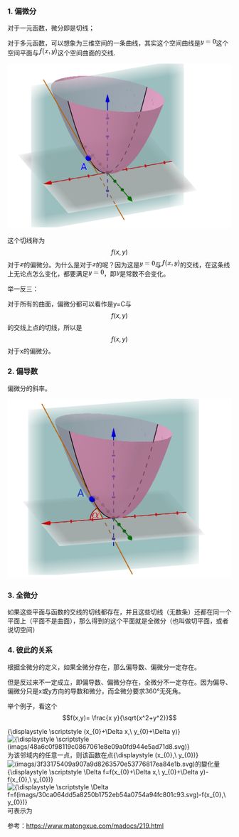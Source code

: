 ### 1. 偏微分

对于一元函数，微分即是切线；

对于多元函数，可以想象为三维空间的一条曲线，其实这个空间曲线是![y=0](data:image/svg+xml;utf8,%3Csvg%20xmlns%3Axlink%3D%22http%3A%2F%2Fwww.w3.org%2F1999%2Fxlink%22%20class%3D%22mjx-svg-math%22%20width%3D%225.416ex%22%20height%3D%222.509ex%22%20style%3D%22font-size%3A14px%3Bvertical-align%3A%20-0.671ex%3B%22%20viewBox%3D%220%20-791.3%202332.1%201080.4%22%20role%3D%22img%22%20focusable%3D%22false%22%20xmlns%3D%22http%3A%2F%2Fwww.w3.org%2F2000%2Fsvg%22%20aria-labelledby%3D%22MathJax-SVG-1-Title%22%3E%0A%3Ctitle%20id%3D%22MathJax-SVG-1-Title%22%3Ey%3D0%3C%2Ftitle%3E%0A%3Cdefs%20aria-hidden%3D%22true%22%3E%0A%3Cpath%20stroke-width%3D%221%22%20id%3D%22E1-MJMATHI-79%22%20d%3D%22M21%20287Q21%20301%2036%20335T84%20406T158%20442Q199%20442%20224%20419T250%20355Q248%20336%20247%20334Q247%20331%20231%20288T198%20191T182%20105Q182%2062%20196%2045T238%2027Q261%2027%20281%2038T312%2061T339%2094Q339%2095%20344%20114T358%20173T377%20247Q415%20397%20419%20404Q432%20431%20462%20431Q475%20431%20483%20424T494%20412T496%20403Q496%20390%20447%20193T391%20-23Q363%20-106%20294%20-155T156%20-205Q111%20-205%2077%20-183T43%20-117Q43%20-95%2050%20-80T69%20-58T89%20-48T106%20-45Q150%20-45%20150%20-87Q150%20-107%20138%20-122T115%20-142T102%20-147L99%20-148Q101%20-153%20118%20-160T152%20-167H160Q177%20-167%20186%20-165Q219%20-156%20247%20-127T290%20-65T313%20-9T321%2021L315%2017Q309%2013%20296%206T270%20-6Q250%20-11%20231%20-11Q185%20-11%20150%2011T104%2082Q103%2089%20103%20113Q103%20170%20138%20262T173%20379Q173%20380%20173%20381Q173%20390%20173%20393T169%20400T158%20404H154Q131%20404%20112%20385T82%20344T65%20302T57%20280Q55%20278%2041%20278H27Q21%20284%2021%20287Z%22%3E%3C%2Fpath%3E%0A%3Cpath%20stroke-width%3D%221%22%20id%3D%22E1-MJMAIN-3D%22%20d%3D%22M56%20347Q56%20360%2070%20367H707Q722%20359%20722%20347Q722%20336%20708%20328L390%20327H72Q56%20332%2056%20347ZM56%20153Q56%20168%2072%20173H708Q722%20163%20722%20153Q722%20140%20707%20133H70Q56%20140%2056%20153Z%22%3E%3C%2Fpath%3E%0A%3Cpath%20stroke-width%3D%221%22%20id%3D%22E1-MJMAIN-30%22%20d%3D%22M96%20585Q152%20666%20249%20666Q297%20666%20345%20640T423%20548Q460%20465%20460%20320Q460%20165%20417%2083Q397%2041%20362%2016T301%20-15T250%20-22Q224%20-22%20198%20-16T137%2016T82%2083Q39%20165%2039%20320Q39%20494%2096%20585ZM321%20597Q291%20629%20250%20629Q208%20629%20178%20597Q153%20571%20145%20525T137%20333Q137%20175%20145%20125T181%2046Q209%2016%20250%2016Q290%2016%20318%2046Q347%2076%20354%20130T362%20333Q362%20478%20354%20524T321%20597Z%22%3E%3C%2Fpath%3E%0A%3C%2Fdefs%3E%0A%3Cg%20stroke%3D%22currentColor%22%20fill%3D%22currentColor%22%20stroke-width%3D%220%22%20transform%3D%22matrix(1%200%200%20-1%200%200)%22%20aria-hidden%3D%22true%22%3E%0A%3Cg%20class%3D%22mjx-svg-mrow%22%3E%0A%3Cg%20class%3D%22mjx-svg-mi%22%3E%0A%20%3Cuse%20xlink%3Ahref%3D%22%23E1-MJMATHI-79%22%3E%3C%2Fuse%3E%0A%3C%2Fg%3E%0A%3Cg%20class%3D%22mjx-svg-mo%22%20transform%3D%22translate(775%2C0)%22%3E%0A%20%3Cuse%20xlink%3Ahref%3D%22%23E1-MJMAIN-3D%22%3E%3C%2Fuse%3E%0A%3C%2Fg%3E%0A%3Cg%20class%3D%22mjx-svg-mn%22%20transform%3D%22translate(1831%2C0)%22%3E%0A%20%3Cuse%20xlink%3Ahref%3D%22%23E1-MJMAIN-30%22%3E%3C%2Fuse%3E%0A%3C%2Fg%3E%0A%3C%2Fg%3E%0A%3C%2Fg%3E%0A%3C%2Fsvg%3E)这个空间平面与![f(x,y)](data:image/svg+xml;utf8,%3Csvg%20xmlns%3Axlink%3D%22http%3A%2F%2Fwww.w3.org%2F1999%2Fxlink%22%20class%3D%22mjx-svg-math%22%20width%3D%226.607ex%22%20height%3D%222.843ex%22%20style%3D%22font-size%3A14px%3Bvertical-align%3A%20-0.838ex%3B%22%20viewBox%3D%220%20-863.1%202844.7%201223.9%22%20role%3D%22img%22%20focusable%3D%22false%22%20xmlns%3D%22http%3A%2F%2Fwww.w3.org%2F2000%2Fsvg%22%20aria-labelledby%3D%22MathJax-SVG-1-Title%22%3E%0A%3Ctitle%20id%3D%22MathJax-SVG-1-Title%22%3Ef(x%2Cy)%3C%2Ftitle%3E%0A%3Cdefs%20aria-hidden%3D%22true%22%3E%0A%3Cpath%20stroke-width%3D%221%22%20id%3D%22E1-MJMATHI-66%22%20d%3D%22M118%20-162Q120%20-162%20124%20-164T135%20-167T147%20-168Q160%20-168%20171%20-155T187%20-126Q197%20-99%20221%2027T267%20267T289%20382V385H242Q195%20385%20192%20387Q188%20390%20188%20397L195%20425Q197%20430%20203%20430T250%20431Q298%20431%20298%20432Q298%20434%20307%20482T319%20540Q356%20705%20465%20705Q502%20703%20526%20683T550%20630Q550%20594%20529%20578T487%20561Q443%20561%20443%20603Q443%20622%20454%20636T478%20657L487%20662Q471%20668%20457%20668Q445%20668%20434%20658T419%20630Q412%20601%20403%20552T387%20469T380%20433Q380%20431%20435%20431Q480%20431%20487%20430T498%20424Q499%20420%20496%20407T491%20391Q489%20386%20482%20386T428%20385H372L349%20263Q301%2015%20282%20-47Q255%20-132%20212%20-173Q175%20-205%20139%20-205Q107%20-205%2081%20-186T55%20-132Q55%20-95%2076%20-78T118%20-61Q162%20-61%20162%20-103Q162%20-122%20151%20-136T127%20-157L118%20-162Z%22%3E%3C%2Fpath%3E%0A%3Cpath%20stroke-width%3D%221%22%20id%3D%22E1-MJMAIN-28%22%20d%3D%22M94%20250Q94%20319%20104%20381T127%20488T164%20576T202%20643T244%20695T277%20729T302%20750H315H319Q333%20750%20333%20741Q333%20738%20316%20720T275%20667T226%20581T184%20443T167%20250T184%2058T225%20-81T274%20-167T316%20-220T333%20-241Q333%20-250%20318%20-250H315H302L274%20-226Q180%20-141%20137%20-14T94%20250Z%22%3E%3C%2Fpath%3E%0A%3Cpath%20stroke-width%3D%221%22%20id%3D%22E1-MJMATHI-78%22%20d%3D%22M52%20289Q59%20331%20106%20386T222%20442Q257%20442%20286%20424T329%20379Q371%20442%20430%20442Q467%20442%20494%20420T522%20361Q522%20332%20508%20314T481%20292T458%20288Q439%20288%20427%20299T415%20328Q415%20374%20465%20391Q454%20404%20425%20404Q412%20404%20406%20402Q368%20386%20350%20336Q290%20115%20290%2078Q290%2050%20306%2038T341%2026Q378%2026%20414%2059T463%20140Q466%20150%20469%20151T485%20153H489Q504%20153%20504%20145Q504%20144%20502%20134Q486%2077%20440%2033T333%20-11Q263%20-11%20227%2052Q186%20-10%20133%20-10H127Q78%20-10%2057%2016T35%2071Q35%20103%2054%20123T99%20143Q142%20143%20142%20101Q142%2081%20130%2066T107%2046T94%2041L91%2040Q91%2039%2097%2036T113%2029T132%2026Q168%2026%20194%2071Q203%2087%20217%20139T245%20247T261%20313Q266%20340%20266%20352Q266%20380%20251%20392T217%20404Q177%20404%20142%20372T93%20290Q91%20281%2088%20280T72%20278H58Q52%20284%2052%20289Z%22%3E%3C%2Fpath%3E%0A%3Cpath%20stroke-width%3D%221%22%20id%3D%22E1-MJMAIN-2C%22%20d%3D%22M78%2035T78%2060T94%20103T137%20121Q165%20121%20187%2096T210%208Q210%20-27%20201%20-60T180%20-117T154%20-158T130%20-185T117%20-194Q113%20-194%20104%20-185T95%20-172Q95%20-168%20106%20-156T131%20-126T157%20-76T173%20-3V9L172%208Q170%207%20167%206T161%203T152%201T140%200Q113%200%2096%2017Z%22%3E%3C%2Fpath%3E%0A%3Cpath%20stroke-width%3D%221%22%20id%3D%22E1-MJMATHI-79%22%20d%3D%22M21%20287Q21%20301%2036%20335T84%20406T158%20442Q199%20442%20224%20419T250%20355Q248%20336%20247%20334Q247%20331%20231%20288T198%20191T182%20105Q182%2062%20196%2045T238%2027Q261%2027%20281%2038T312%2061T339%2094Q339%2095%20344%20114T358%20173T377%20247Q415%20397%20419%20404Q432%20431%20462%20431Q475%20431%20483%20424T494%20412T496%20403Q496%20390%20447%20193T391%20-23Q363%20-106%20294%20-155T156%20-205Q111%20-205%2077%20-183T43%20-117Q43%20-95%2050%20-80T69%20-58T89%20-48T106%20-45Q150%20-45%20150%20-87Q150%20-107%20138%20-122T115%20-142T102%20-147L99%20-148Q101%20-153%20118%20-160T152%20-167H160Q177%20-167%20186%20-165Q219%20-156%20247%20-127T290%20-65T313%20-9T321%2021L315%2017Q309%2013%20296%206T270%20-6Q250%20-11%20231%20-11Q185%20-11%20150%2011T104%2082Q103%2089%20103%20113Q103%20170%20138%20262T173%20379Q173%20380%20173%20381Q173%20390%20173%20393T169%20400T158%20404H154Q131%20404%20112%20385T82%20344T65%20302T57%20280Q55%20278%2041%20278H27Q21%20284%2021%20287Z%22%3E%3C%2Fpath%3E%0A%3Cpath%20stroke-width%3D%221%22%20id%3D%22E1-MJMAIN-29%22%20d%3D%22M60%20749L64%20750Q69%20750%2074%20750H86L114%20726Q208%20641%20251%20514T294%20250Q294%20182%20284%20119T261%2012T224%20-76T186%20-143T145%20-194T113%20-227T90%20-246Q87%20-249%2086%20-250H74Q66%20-250%2063%20-250T58%20-247T55%20-238Q56%20-237%2066%20-225Q221%20-64%20221%20250T66%20725Q56%20737%2055%20738Q55%20746%2060%20749Z%22%3E%3C%2Fpath%3E%0A%3C%2Fdefs%3E%0A%3Cg%20stroke%3D%22currentColor%22%20fill%3D%22currentColor%22%20stroke-width%3D%220%22%20transform%3D%22matrix(1%200%200%20-1%200%200)%22%20aria-hidden%3D%22true%22%3E%0A%3Cg%20class%3D%22mjx-svg-mrow%22%3E%0A%3Cg%20class%3D%22mjx-svg-mi%22%3E%0A%20%3Cuse%20xlink%3Ahref%3D%22%23E1-MJMATHI-66%22%3E%3C%2Fuse%3E%0A%3C%2Fg%3E%0A%3Cg%20class%3D%22mjx-svg-mo%22%20transform%3D%22translate(550%2C0)%22%3E%0A%20%3Cuse%20xlink%3Ahref%3D%22%23E1-MJMAIN-28%22%3E%3C%2Fuse%3E%0A%3C%2Fg%3E%0A%3Cg%20class%3D%22mjx-svg-mi%22%20transform%3D%22translate(940%2C0)%22%3E%0A%20%3Cuse%20xlink%3Ahref%3D%22%23E1-MJMATHI-78%22%3E%3C%2Fuse%3E%0A%3C%2Fg%3E%0A%3Cg%20class%3D%22mjx-svg-mo%22%20transform%3D%22translate(1512%2C0)%22%3E%0A%20%3Cuse%20xlink%3Ahref%3D%22%23E1-MJMAIN-2C%22%3E%3C%2Fuse%3E%0A%3C%2Fg%3E%0A%3Cg%20class%3D%22mjx-svg-mi%22%20transform%3D%22translate(1957%2C0)%22%3E%0A%20%3Cuse%20xlink%3Ahref%3D%22%23E1-MJMATHI-79%22%3E%3C%2Fuse%3E%0A%3C%2Fg%3E%0A%3Cg%20class%3D%22mjx-svg-mo%22%20transform%3D%22translate(2455%2C0)%22%3E%0A%20%3Cuse%20xlink%3Ahref%3D%22%23E1-MJMAIN-29%22%3E%3C%2Fuse%3E%0A%3C%2Fg%3E%0A%3C%2Fg%3E%0A%3C%2Fg%3E%0A%3C%2Fsvg%3E)这个空间曲面的交线.

![image-20200602092129425](../imags/image-20200602092129425.png)

这个切线称为$$f(x,y)$$对于![x](data:image/svg+xml;utf8,%3Csvg%20xmlns%3Axlink%3D%22http%3A%2F%2Fwww.w3.org%2F1999%2Fxlink%22%20class%3D%22mjx-svg-math%22%20width%3D%221.33ex%22%20height%3D%221.676ex%22%20style%3D%22font-size%3A14px%3Bvertical-align%3A%20-0.338ex%3B%22%20viewBox%3D%220%20-576.1%20572.5%20721.6%22%20role%3D%22img%22%20focusable%3D%22false%22%20xmlns%3D%22http%3A%2F%2Fwww.w3.org%2F2000%2Fsvg%22%20aria-labelledby%3D%22MathJax-SVG-1-Title%22%3E%0A%3Ctitle%20id%3D%22MathJax-SVG-1-Title%22%3Ex%3C%2Ftitle%3E%0A%3Cdefs%20aria-hidden%3D%22true%22%3E%0A%3Cpath%20stroke-width%3D%221%22%20id%3D%22E1-MJMATHI-78%22%20d%3D%22M52%20289Q59%20331%20106%20386T222%20442Q257%20442%20286%20424T329%20379Q371%20442%20430%20442Q467%20442%20494%20420T522%20361Q522%20332%20508%20314T481%20292T458%20288Q439%20288%20427%20299T415%20328Q415%20374%20465%20391Q454%20404%20425%20404Q412%20404%20406%20402Q368%20386%20350%20336Q290%20115%20290%2078Q290%2050%20306%2038T341%2026Q378%2026%20414%2059T463%20140Q466%20150%20469%20151T485%20153H489Q504%20153%20504%20145Q504%20144%20502%20134Q486%2077%20440%2033T333%20-11Q263%20-11%20227%2052Q186%20-10%20133%20-10H127Q78%20-10%2057%2016T35%2071Q35%20103%2054%20123T99%20143Q142%20143%20142%20101Q142%2081%20130%2066T107%2046T94%2041L91%2040Q91%2039%2097%2036T113%2029T132%2026Q168%2026%20194%2071Q203%2087%20217%20139T245%20247T261%20313Q266%20340%20266%20352Q266%20380%20251%20392T217%20404Q177%20404%20142%20372T93%20290Q91%20281%2088%20280T72%20278H58Q52%20284%2052%20289Z%22%3E%3C%2Fpath%3E%0A%3C%2Fdefs%3E%0A%3Cg%20stroke%3D%22currentColor%22%20fill%3D%22currentColor%22%20stroke-width%3D%220%22%20transform%3D%22matrix(1%200%200%20-1%200%200)%22%20aria-hidden%3D%22true%22%3E%0A%3Cg%20class%3D%22mjx-svg-mrow%22%3E%0A%3Cg%20class%3D%22mjx-svg-mi%22%3E%0A%20%3Cuse%20xlink%3Ahref%3D%22%23E1-MJMATHI-78%22%3E%3C%2Fuse%3E%0A%3C%2Fg%3E%0A%3C%2Fg%3E%0A%3C%2Fg%3E%0A%3C%2Fsvg%3E)的偏微分。为什么是对于![x](data:image/svg+xml;utf8,%3Csvg%20xmlns%3Axlink%3D%22http%3A%2F%2Fwww.w3.org%2F1999%2Fxlink%22%20class%3D%22mjx-svg-math%22%20width%3D%221.33ex%22%20height%3D%221.676ex%22%20style%3D%22font-size%3A14px%3Bvertical-align%3A%20-0.338ex%3B%22%20viewBox%3D%220%20-576.1%20572.5%20721.6%22%20role%3D%22img%22%20focusable%3D%22false%22%20xmlns%3D%22http%3A%2F%2Fwww.w3.org%2F2000%2Fsvg%22%20aria-labelledby%3D%22MathJax-SVG-1-Title%22%3E%0A%3Ctitle%20id%3D%22MathJax-SVG-1-Title%22%3Ex%3C%2Ftitle%3E%0A%3Cdefs%20aria-hidden%3D%22true%22%3E%0A%3Cpath%20stroke-width%3D%221%22%20id%3D%22E1-MJMATHI-78%22%20d%3D%22M52%20289Q59%20331%20106%20386T222%20442Q257%20442%20286%20424T329%20379Q371%20442%20430%20442Q467%20442%20494%20420T522%20361Q522%20332%20508%20314T481%20292T458%20288Q439%20288%20427%20299T415%20328Q415%20374%20465%20391Q454%20404%20425%20404Q412%20404%20406%20402Q368%20386%20350%20336Q290%20115%20290%2078Q290%2050%20306%2038T341%2026Q378%2026%20414%2059T463%20140Q466%20150%20469%20151T485%20153H489Q504%20153%20504%20145Q504%20144%20502%20134Q486%2077%20440%2033T333%20-11Q263%20-11%20227%2052Q186%20-10%20133%20-10H127Q78%20-10%2057%2016T35%2071Q35%20103%2054%20123T99%20143Q142%20143%20142%20101Q142%2081%20130%2066T107%2046T94%2041L91%2040Q91%2039%2097%2036T113%2029T132%2026Q168%2026%20194%2071Q203%2087%20217%20139T245%20247T261%20313Q266%20340%20266%20352Q266%20380%20251%20392T217%20404Q177%20404%20142%20372T93%20290Q91%20281%2088%20280T72%20278H58Q52%20284%2052%20289Z%22%3E%3C%2Fpath%3E%0A%3C%2Fdefs%3E%0A%3Cg%20stroke%3D%22currentColor%22%20fill%3D%22currentColor%22%20stroke-width%3D%220%22%20transform%3D%22matrix(1%200%200%20-1%200%200)%22%20aria-hidden%3D%22true%22%3E%0A%3Cg%20class%3D%22mjx-svg-mrow%22%3E%0A%3Cg%20class%3D%22mjx-svg-mi%22%3E%0A%20%3Cuse%20xlink%3Ahref%3D%22%23E1-MJMATHI-78%22%3E%3C%2Fuse%3E%0A%3C%2Fg%3E%0A%3C%2Fg%3E%0A%3C%2Fg%3E%0A%3C%2Fsvg%3E)的呢？因为这是![y=0](data:image/svg+xml;utf8,%3Csvg%20xmlns%3Axlink%3D%22http%3A%2F%2Fwww.w3.org%2F1999%2Fxlink%22%20class%3D%22mjx-svg-math%22%20width%3D%225.416ex%22%20height%3D%222.509ex%22%20style%3D%22font-size%3A14px%3Bvertical-align%3A%20-0.671ex%3B%22%20viewBox%3D%220%20-791.3%202332.1%201080.4%22%20role%3D%22img%22%20focusable%3D%22false%22%20xmlns%3D%22http%3A%2F%2Fwww.w3.org%2F2000%2Fsvg%22%20aria-labelledby%3D%22MathJax-SVG-1-Title%22%3E%0A%3Ctitle%20id%3D%22MathJax-SVG-1-Title%22%3Ey%3D0%3C%2Ftitle%3E%0A%3Cdefs%20aria-hidden%3D%22true%22%3E%0A%3Cpath%20stroke-width%3D%221%22%20id%3D%22E1-MJMATHI-79%22%20d%3D%22M21%20287Q21%20301%2036%20335T84%20406T158%20442Q199%20442%20224%20419T250%20355Q248%20336%20247%20334Q247%20331%20231%20288T198%20191T182%20105Q182%2062%20196%2045T238%2027Q261%2027%20281%2038T312%2061T339%2094Q339%2095%20344%20114T358%20173T377%20247Q415%20397%20419%20404Q432%20431%20462%20431Q475%20431%20483%20424T494%20412T496%20403Q496%20390%20447%20193T391%20-23Q363%20-106%20294%20-155T156%20-205Q111%20-205%2077%20-183T43%20-117Q43%20-95%2050%20-80T69%20-58T89%20-48T106%20-45Q150%20-45%20150%20-87Q150%20-107%20138%20-122T115%20-142T102%20-147L99%20-148Q101%20-153%20118%20-160T152%20-167H160Q177%20-167%20186%20-165Q219%20-156%20247%20-127T290%20-65T313%20-9T321%2021L315%2017Q309%2013%20296%206T270%20-6Q250%20-11%20231%20-11Q185%20-11%20150%2011T104%2082Q103%2089%20103%20113Q103%20170%20138%20262T173%20379Q173%20380%20173%20381Q173%20390%20173%20393T169%20400T158%20404H154Q131%20404%20112%20385T82%20344T65%20302T57%20280Q55%20278%2041%20278H27Q21%20284%2021%20287Z%22%3E%3C%2Fpath%3E%0A%3Cpath%20stroke-width%3D%221%22%20id%3D%22E1-MJMAIN-3D%22%20d%3D%22M56%20347Q56%20360%2070%20367H707Q722%20359%20722%20347Q722%20336%20708%20328L390%20327H72Q56%20332%2056%20347ZM56%20153Q56%20168%2072%20173H708Q722%20163%20722%20153Q722%20140%20707%20133H70Q56%20140%2056%20153Z%22%3E%3C%2Fpath%3E%0A%3Cpath%20stroke-width%3D%221%22%20id%3D%22E1-MJMAIN-30%22%20d%3D%22M96%20585Q152%20666%20249%20666Q297%20666%20345%20640T423%20548Q460%20465%20460%20320Q460%20165%20417%2083Q397%2041%20362%2016T301%20-15T250%20-22Q224%20-22%20198%20-16T137%2016T82%2083Q39%20165%2039%20320Q39%20494%2096%20585ZM321%20597Q291%20629%20250%20629Q208%20629%20178%20597Q153%20571%20145%20525T137%20333Q137%20175%20145%20125T181%2046Q209%2016%20250%2016Q290%2016%20318%2046Q347%2076%20354%20130T362%20333Q362%20478%20354%20524T321%20597Z%22%3E%3C%2Fpath%3E%0A%3C%2Fdefs%3E%0A%3Cg%20stroke%3D%22currentColor%22%20fill%3D%22currentColor%22%20stroke-width%3D%220%22%20transform%3D%22matrix(1%200%200%20-1%200%200)%22%20aria-hidden%3D%22true%22%3E%0A%3Cg%20class%3D%22mjx-svg-mrow%22%3E%0A%3Cg%20class%3D%22mjx-svg-mi%22%3E%0A%20%3Cuse%20xlink%3Ahref%3D%22%23E1-MJMATHI-79%22%3E%3C%2Fuse%3E%0A%3C%2Fg%3E%0A%3Cg%20class%3D%22mjx-svg-mo%22%20transform%3D%22translate(775%2C0)%22%3E%0A%20%3Cuse%20xlink%3Ahref%3D%22%23E1-MJMAIN-3D%22%3E%3C%2Fuse%3E%0A%3C%2Fg%3E%0A%3Cg%20class%3D%22mjx-svg-mn%22%20transform%3D%22translate(1831%2C0)%22%3E%0A%20%3Cuse%20xlink%3Ahref%3D%22%23E1-MJMAIN-30%22%3E%3C%2Fuse%3E%0A%3C%2Fg%3E%0A%3C%2Fg%3E%0A%3C%2Fg%3E%0A%3C%2Fsvg%3E)与![f(x,y)](data:image/svg+xml;utf8,%3Csvg%20xmlns%3Axlink%3D%22http%3A%2F%2Fwww.w3.org%2F1999%2Fxlink%22%20class%3D%22mjx-svg-math%22%20width%3D%226.607ex%22%20height%3D%222.843ex%22%20style%3D%22font-size%3A14px%3Bvertical-align%3A%20-0.838ex%3B%22%20viewBox%3D%220%20-863.1%202844.7%201223.9%22%20role%3D%22img%22%20focusable%3D%22false%22%20xmlns%3D%22http%3A%2F%2Fwww.w3.org%2F2000%2Fsvg%22%20aria-labelledby%3D%22MathJax-SVG-1-Title%22%3E%0A%3Ctitle%20id%3D%22MathJax-SVG-1-Title%22%3Ef(x%2Cy)%3C%2Ftitle%3E%0A%3Cdefs%20aria-hidden%3D%22true%22%3E%0A%3Cpath%20stroke-width%3D%221%22%20id%3D%22E1-MJMATHI-66%22%20d%3D%22M118%20-162Q120%20-162%20124%20-164T135%20-167T147%20-168Q160%20-168%20171%20-155T187%20-126Q197%20-99%20221%2027T267%20267T289%20382V385H242Q195%20385%20192%20387Q188%20390%20188%20397L195%20425Q197%20430%20203%20430T250%20431Q298%20431%20298%20432Q298%20434%20307%20482T319%20540Q356%20705%20465%20705Q502%20703%20526%20683T550%20630Q550%20594%20529%20578T487%20561Q443%20561%20443%20603Q443%20622%20454%20636T478%20657L487%20662Q471%20668%20457%20668Q445%20668%20434%20658T419%20630Q412%20601%20403%20552T387%20469T380%20433Q380%20431%20435%20431Q480%20431%20487%20430T498%20424Q499%20420%20496%20407T491%20391Q489%20386%20482%20386T428%20385H372L349%20263Q301%2015%20282%20-47Q255%20-132%20212%20-173Q175%20-205%20139%20-205Q107%20-205%2081%20-186T55%20-132Q55%20-95%2076%20-78T118%20-61Q162%20-61%20162%20-103Q162%20-122%20151%20-136T127%20-157L118%20-162Z%22%3E%3C%2Fpath%3E%0A%3Cpath%20stroke-width%3D%221%22%20id%3D%22E1-MJMAIN-28%22%20d%3D%22M94%20250Q94%20319%20104%20381T127%20488T164%20576T202%20643T244%20695T277%20729T302%20750H315H319Q333%20750%20333%20741Q333%20738%20316%20720T275%20667T226%20581T184%20443T167%20250T184%2058T225%20-81T274%20-167T316%20-220T333%20-241Q333%20-250%20318%20-250H315H302L274%20-226Q180%20-141%20137%20-14T94%20250Z%22%3E%3C%2Fpath%3E%0A%3Cpath%20stroke-width%3D%221%22%20id%3D%22E1-MJMATHI-78%22%20d%3D%22M52%20289Q59%20331%20106%20386T222%20442Q257%20442%20286%20424T329%20379Q371%20442%20430%20442Q467%20442%20494%20420T522%20361Q522%20332%20508%20314T481%20292T458%20288Q439%20288%20427%20299T415%20328Q415%20374%20465%20391Q454%20404%20425%20404Q412%20404%20406%20402Q368%20386%20350%20336Q290%20115%20290%2078Q290%2050%20306%2038T341%2026Q378%2026%20414%2059T463%20140Q466%20150%20469%20151T485%20153H489Q504%20153%20504%20145Q504%20144%20502%20134Q486%2077%20440%2033T333%20-11Q263%20-11%20227%2052Q186%20-10%20133%20-10H127Q78%20-10%2057%2016T35%2071Q35%20103%2054%20123T99%20143Q142%20143%20142%20101Q142%2081%20130%2066T107%2046T94%2041L91%2040Q91%2039%2097%2036T113%2029T132%2026Q168%2026%20194%2071Q203%2087%20217%20139T245%20247T261%20313Q266%20340%20266%20352Q266%20380%20251%20392T217%20404Q177%20404%20142%20372T93%20290Q91%20281%2088%20280T72%20278H58Q52%20284%2052%20289Z%22%3E%3C%2Fpath%3E%0A%3Cpath%20stroke-width%3D%221%22%20id%3D%22E1-MJMAIN-2C%22%20d%3D%22M78%2035T78%2060T94%20103T137%20121Q165%20121%20187%2096T210%208Q210%20-27%20201%20-60T180%20-117T154%20-158T130%20-185T117%20-194Q113%20-194%20104%20-185T95%20-172Q95%20-168%20106%20-156T131%20-126T157%20-76T173%20-3V9L172%208Q170%207%20167%206T161%203T152%201T140%200Q113%200%2096%2017Z%22%3E%3C%2Fpath%3E%0A%3Cpath%20stroke-width%3D%221%22%20id%3D%22E1-MJMATHI-79%22%20d%3D%22M21%20287Q21%20301%2036%20335T84%20406T158%20442Q199%20442%20224%20419T250%20355Q248%20336%20247%20334Q247%20331%20231%20288T198%20191T182%20105Q182%2062%20196%2045T238%2027Q261%2027%20281%2038T312%2061T339%2094Q339%2095%20344%20114T358%20173T377%20247Q415%20397%20419%20404Q432%20431%20462%20431Q475%20431%20483%20424T494%20412T496%20403Q496%20390%20447%20193T391%20-23Q363%20-106%20294%20-155T156%20-205Q111%20-205%2077%20-183T43%20-117Q43%20-95%2050%20-80T69%20-58T89%20-48T106%20-45Q150%20-45%20150%20-87Q150%20-107%20138%20-122T115%20-142T102%20-147L99%20-148Q101%20-153%20118%20-160T152%20-167H160Q177%20-167%20186%20-165Q219%20-156%20247%20-127T290%20-65T313%20-9T321%2021L315%2017Q309%2013%20296%206T270%20-6Q250%20-11%20231%20-11Q185%20-11%20150%2011T104%2082Q103%2089%20103%20113Q103%20170%20138%20262T173%20379Q173%20380%20173%20381Q173%20390%20173%20393T169%20400T158%20404H154Q131%20404%20112%20385T82%20344T65%20302T57%20280Q55%20278%2041%20278H27Q21%20284%2021%20287Z%22%3E%3C%2Fpath%3E%0A%3Cpath%20stroke-width%3D%221%22%20id%3D%22E1-MJMAIN-29%22%20d%3D%22M60%20749L64%20750Q69%20750%2074%20750H86L114%20726Q208%20641%20251%20514T294%20250Q294%20182%20284%20119T261%2012T224%20-76T186%20-143T145%20-194T113%20-227T90%20-246Q87%20-249%2086%20-250H74Q66%20-250%2063%20-250T58%20-247T55%20-238Q56%20-237%2066%20-225Q221%20-64%20221%20250T66%20725Q56%20737%2055%20738Q55%20746%2060%20749Z%22%3E%3C%2Fpath%3E%0A%3C%2Fdefs%3E%0A%3Cg%20stroke%3D%22currentColor%22%20fill%3D%22currentColor%22%20stroke-width%3D%220%22%20transform%3D%22matrix(1%200%200%20-1%200%200)%22%20aria-hidden%3D%22true%22%3E%0A%3Cg%20class%3D%22mjx-svg-mrow%22%3E%0A%3Cg%20class%3D%22mjx-svg-mi%22%3E%0A%20%3Cuse%20xlink%3Ahref%3D%22%23E1-MJMATHI-66%22%3E%3C%2Fuse%3E%0A%3C%2Fg%3E%0A%3Cg%20class%3D%22mjx-svg-mo%22%20transform%3D%22translate(550%2C0)%22%3E%0A%20%3Cuse%20xlink%3Ahref%3D%22%23E1-MJMAIN-28%22%3E%3C%2Fuse%3E%0A%3C%2Fg%3E%0A%3Cg%20class%3D%22mjx-svg-mi%22%20transform%3D%22translate(940%2C0)%22%3E%0A%20%3Cuse%20xlink%3Ahref%3D%22%23E1-MJMATHI-78%22%3E%3C%2Fuse%3E%0A%3C%2Fg%3E%0A%3Cg%20class%3D%22mjx-svg-mo%22%20transform%3D%22translate(1512%2C0)%22%3E%0A%20%3Cuse%20xlink%3Ahref%3D%22%23E1-MJMAIN-2C%22%3E%3C%2Fuse%3E%0A%3C%2Fg%3E%0A%3Cg%20class%3D%22mjx-svg-mi%22%20transform%3D%22translate(1957%2C0)%22%3E%0A%20%3Cuse%20xlink%3Ahref%3D%22%23E1-MJMATHI-79%22%3E%3C%2Fuse%3E%0A%3C%2Fg%3E%0A%3Cg%20class%3D%22mjx-svg-mo%22%20transform%3D%22translate(2455%2C0)%22%3E%0A%20%3Cuse%20xlink%3Ahref%3D%22%23E1-MJMAIN-29%22%3E%3C%2Fuse%3E%0A%3C%2Fg%3E%0A%3C%2Fg%3E%0A%3C%2Fg%3E%0A%3C%2Fsvg%3E)的交线，在这条线上无论点怎么变化，都要满足![y=0](data:image/svg+xml;utf8,%3Csvg%20xmlns%3Axlink%3D%22http%3A%2F%2Fwww.w3.org%2F1999%2Fxlink%22%20class%3D%22mjx-svg-math%22%20width%3D%225.416ex%22%20height%3D%222.509ex%22%20style%3D%22font-size%3A14px%3Bvertical-align%3A%20-0.671ex%3B%22%20viewBox%3D%220%20-791.3%202332.1%201080.4%22%20role%3D%22img%22%20focusable%3D%22false%22%20xmlns%3D%22http%3A%2F%2Fwww.w3.org%2F2000%2Fsvg%22%20aria-labelledby%3D%22MathJax-SVG-1-Title%22%3E%0A%3Ctitle%20id%3D%22MathJax-SVG-1-Title%22%3Ey%3D0%3C%2Ftitle%3E%0A%3Cdefs%20aria-hidden%3D%22true%22%3E%0A%3Cpath%20stroke-width%3D%221%22%20id%3D%22E1-MJMATHI-79%22%20d%3D%22M21%20287Q21%20301%2036%20335T84%20406T158%20442Q199%20442%20224%20419T250%20355Q248%20336%20247%20334Q247%20331%20231%20288T198%20191T182%20105Q182%2062%20196%2045T238%2027Q261%2027%20281%2038T312%2061T339%2094Q339%2095%20344%20114T358%20173T377%20247Q415%20397%20419%20404Q432%20431%20462%20431Q475%20431%20483%20424T494%20412T496%20403Q496%20390%20447%20193T391%20-23Q363%20-106%20294%20-155T156%20-205Q111%20-205%2077%20-183T43%20-117Q43%20-95%2050%20-80T69%20-58T89%20-48T106%20-45Q150%20-45%20150%20-87Q150%20-107%20138%20-122T115%20-142T102%20-147L99%20-148Q101%20-153%20118%20-160T152%20-167H160Q177%20-167%20186%20-165Q219%20-156%20247%20-127T290%20-65T313%20-9T321%2021L315%2017Q309%2013%20296%206T270%20-6Q250%20-11%20231%20-11Q185%20-11%20150%2011T104%2082Q103%2089%20103%20113Q103%20170%20138%20262T173%20379Q173%20380%20173%20381Q173%20390%20173%20393T169%20400T158%20404H154Q131%20404%20112%20385T82%20344T65%20302T57%20280Q55%20278%2041%20278H27Q21%20284%2021%20287Z%22%3E%3C%2Fpath%3E%0A%3Cpath%20stroke-width%3D%221%22%20id%3D%22E1-MJMAIN-3D%22%20d%3D%22M56%20347Q56%20360%2070%20367H707Q722%20359%20722%20347Q722%20336%20708%20328L390%20327H72Q56%20332%2056%20347ZM56%20153Q56%20168%2072%20173H708Q722%20163%20722%20153Q722%20140%20707%20133H70Q56%20140%2056%20153Z%22%3E%3C%2Fpath%3E%0A%3Cpath%20stroke-width%3D%221%22%20id%3D%22E1-MJMAIN-30%22%20d%3D%22M96%20585Q152%20666%20249%20666Q297%20666%20345%20640T423%20548Q460%20465%20460%20320Q460%20165%20417%2083Q397%2041%20362%2016T301%20-15T250%20-22Q224%20-22%20198%20-16T137%2016T82%2083Q39%20165%2039%20320Q39%20494%2096%20585ZM321%20597Q291%20629%20250%20629Q208%20629%20178%20597Q153%20571%20145%20525T137%20333Q137%20175%20145%20125T181%2046Q209%2016%20250%2016Q290%2016%20318%2046Q347%2076%20354%20130T362%20333Q362%20478%20354%20524T321%20597Z%22%3E%3C%2Fpath%3E%0A%3C%2Fdefs%3E%0A%3Cg%20stroke%3D%22currentColor%22%20fill%3D%22currentColor%22%20stroke-width%3D%220%22%20transform%3D%22matrix(1%200%200%20-1%200%200)%22%20aria-hidden%3D%22true%22%3E%0A%3Cg%20class%3D%22mjx-svg-mrow%22%3E%0A%3Cg%20class%3D%22mjx-svg-mi%22%3E%0A%20%3Cuse%20xlink%3Ahref%3D%22%23E1-MJMATHI-79%22%3E%3C%2Fuse%3E%0A%3C%2Fg%3E%0A%3Cg%20class%3D%22mjx-svg-mo%22%20transform%3D%22translate(775%2C0)%22%3E%0A%20%3Cuse%20xlink%3Ahref%3D%22%23E1-MJMAIN-3D%22%3E%3C%2Fuse%3E%0A%3C%2Fg%3E%0A%3Cg%20class%3D%22mjx-svg-mn%22%20transform%3D%22translate(1831%2C0)%22%3E%0A%20%3Cuse%20xlink%3Ahref%3D%22%23E1-MJMAIN-30%22%3E%3C%2Fuse%3E%0A%3C%2Fg%3E%0A%3C%2Fg%3E%0A%3C%2Fg%3E%0A%3C%2Fsvg%3E)，即![y](data:image/svg+xml;utf8,%3Csvg%20xmlns%3Axlink%3D%22http%3A%2F%2Fwww.w3.org%2F1999%2Fxlink%22%20class%3D%22mjx-svg-math%22%20width%3D%221.155ex%22%20height%3D%222.009ex%22%20style%3D%22font-size%3A14px%3Bvertical-align%3A%20-0.671ex%3B%22%20viewBox%3D%220%20-576.1%20497.5%20865.1%22%20role%3D%22img%22%20focusable%3D%22false%22%20xmlns%3D%22http%3A%2F%2Fwww.w3.org%2F2000%2Fsvg%22%20aria-labelledby%3D%22MathJax-SVG-1-Title%22%3E%0A%3Ctitle%20id%3D%22MathJax-SVG-1-Title%22%3Ey%3C%2Ftitle%3E%0A%3Cdefs%20aria-hidden%3D%22true%22%3E%0A%3Cpath%20stroke-width%3D%221%22%20id%3D%22E1-MJMATHI-79%22%20d%3D%22M21%20287Q21%20301%2036%20335T84%20406T158%20442Q199%20442%20224%20419T250%20355Q248%20336%20247%20334Q247%20331%20231%20288T198%20191T182%20105Q182%2062%20196%2045T238%2027Q261%2027%20281%2038T312%2061T339%2094Q339%2095%20344%20114T358%20173T377%20247Q415%20397%20419%20404Q432%20431%20462%20431Q475%20431%20483%20424T494%20412T496%20403Q496%20390%20447%20193T391%20-23Q363%20-106%20294%20-155T156%20-205Q111%20-205%2077%20-183T43%20-117Q43%20-95%2050%20-80T69%20-58T89%20-48T106%20-45Q150%20-45%20150%20-87Q150%20-107%20138%20-122T115%20-142T102%20-147L99%20-148Q101%20-153%20118%20-160T152%20-167H160Q177%20-167%20186%20-165Q219%20-156%20247%20-127T290%20-65T313%20-9T321%2021L315%2017Q309%2013%20296%206T270%20-6Q250%20-11%20231%20-11Q185%20-11%20150%2011T104%2082Q103%2089%20103%20113Q103%20170%20138%20262T173%20379Q173%20380%20173%20381Q173%20390%20173%20393T169%20400T158%20404H154Q131%20404%20112%20385T82%20344T65%20302T57%20280Q55%20278%2041%20278H27Q21%20284%2021%20287Z%22%3E%3C%2Fpath%3E%0A%3C%2Fdefs%3E%0A%3Cg%20stroke%3D%22currentColor%22%20fill%3D%22currentColor%22%20stroke-width%3D%220%22%20transform%3D%22matrix(1%200%200%20-1%200%200)%22%20aria-hidden%3D%22true%22%3E%0A%3Cg%20class%3D%22mjx-svg-mrow%22%3E%0A%3Cg%20class%3D%22mjx-svg-mi%22%3E%0A%20%3Cuse%20xlink%3Ahref%3D%22%23E1-MJMATHI-79%22%3E%3C%2Fuse%3E%0A%3C%2Fg%3E%0A%3C%2Fg%3E%0A%3C%2Fg%3E%0A%3C%2Fsvg%3E)是常数不会变化。

举一反三：

对于所有的曲面，偏微分都可以看作是y=C与$$f(x,y)$$的交线上点的切线，所以是$$f(x,y)$$对于x的偏微分。



### 2. 偏导数

偏微分的斜率。

![image-20200602092553262](../imags/image-20200602092553262.png)

### 3. 全微分

如果这些平面与函数的交线的切线都存在，并且这些切线（无数条）还都在同一个平面上（平面不是曲面），那么得到的这个平面就是全微分（也叫做切平面，或者说切空间）



### 4. 彼此的关系

根据全微分的定义，如果全微分存在，那么偏导数、偏微分一定存在。

但是反过来不一定成立，即偏导数、偏微分存在，全微分不一定存在。因为偏导、偏微分只是x或y方向的导数和微分，而全微分要求360°无死角。

举个例子，看这个$$f(x,y)= \frac{x y}{\sqrt{x^2+y^2}}$$


{\displaystyle \scriptstyle (x_{0}+\Delta x,\ y_{0}+\Delta y)}![{\displaystyle \scriptstyle (imags/48a6c0f98119c0867061e8e09a0fd944e5ad71d8.svg)}](https://wikimedia.org/api/rest_v1/media/math/render/svg/48a6c0f98119c0867061e8e09a0fd944e5ad71d8) 为该邻域内的任意一点，则该函数在点{\displaystyle (x_{0},\ y_{0})}![(imags/3f33175409a907a9d8263570e53776817ea84e1b.svg)](https://wikimedia.org/api/rest_v1/media/math/render/svg/3f33175409a907a9d8263570e53776817ea84e1b)的變化量 {\displaystyle \scriptstyle \Delta f=f(x_{0}+\Delta x,\ y_{0}+\Delta y)-f(x_{0},\ y_{0})}![{\displaystyle \scriptstyle \Delta f=f(imags/30ca064dd5a8250b1752eb54a0754a94fc801c93.svg)-f(x_{0},\ y_{0})}](https://wikimedia.org/api/rest_v1/media/math/render/svg/30ca064dd5a8250b1752eb54a0754a94fc801c93) 可表示为



参考：https://www.matongxue.com/madocs/219.html

